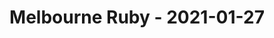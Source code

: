 ---
layout: post
title: Melbourne Ruby - 2021-01-27
datetime: 2021-01-27 18:00:00.000000000 -05:00
name: Melbourne Ruby
external_url: https://www.meetup.com/Ruby-On-Rails-Oceania-Melbourne/events/268079371/
year_month: 2021-01
---